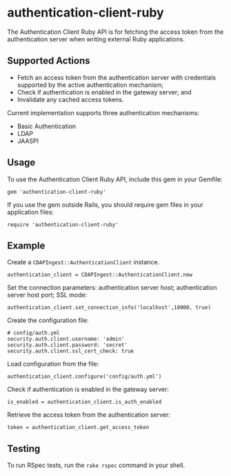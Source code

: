 authentication-client-ruby
==========================

The Authentication Client Ruby API is for fetching the access token from the authentication server when writing
external Ruby applications.

## Supported Actions

 - Fetch an access token from the authentication server with credentials supported by the active authentication mechanism;
 - Check if authentication is enabled in the gateway server; and
 - Invalidate any cached access tokens. 
 
 Current implementation supports three authentication mechanisms:
 - Basic Authentication
 - LDAP
 - JAASPI

## Usage

 To use the Authentication Client Ruby API, include this gem in your Gemfile:

 ```
 gem 'authentication-client-ruby'
 ```

 If you use the gem outside Rails, you should require gem files in your application files:

 ```
 require 'authentication-client-ruby'
 ```

## Example

 Create a ```CDAPIngest::AuthenticationClient``` instance.
 
 ```
 authentication_client = CDAPIngest::AuthenticationClient.new
 ```
 Set the connection parameters: authentication server host; authentication server host port; SSL mode:

 ```
 authentication_client.set_connection_info('localhost',10000, true)
 ```

 Create the configuration file:
 
 ```
 # config/auth.yml
 security.auth.client.username: 'admin'
 security.auth.client.password: 'secret'
 security.auth.client.ssl_cert_check: true
 ```  
 
 Load configuration from the file:
 
 ```
 authentication_client.configure('config/auth.yml')
 ```
 
 Check if authentication is enabled in the gateway server:
 
 ```
 is_enabled = authentication_client.is_auth_enabled
 ``` 
                      
 Retrieve the access token from the authentication server:
 
 ```
 token = authentication_client.get_access_token
 ```

## Testing

To run RSpec tests, run the ```rake rspec``` command in your shell.
